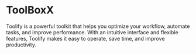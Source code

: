 # ToolBoxX
Toolify is a powerful toolkit that helps you optimize your workflow, automate tasks, and improve performance. With an intuitive interface and flexible features, Toolify makes it easy to operate, save time, and improve productivity.
